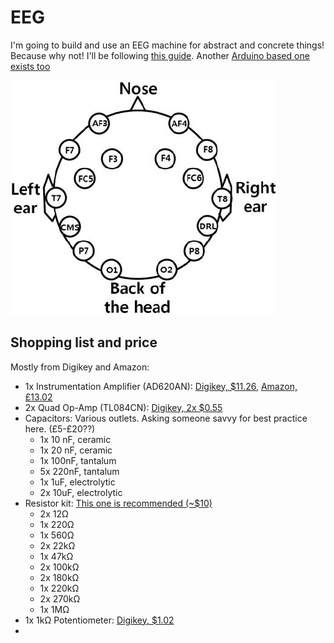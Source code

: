 # EEG
I'm going to build and use an EEG machine for abstract and concrete things! Because why not! I'll be following [this guide](https://www.instructables.com/id/DIY-EEG-and-ECG-Circuit). Another [Arduino based one exists too](https://www.instructables.com/id/Mini-Arduino-Portable-EEG-Brain-Wave-Monitor-/)

<img src="imgs/nodes.png"
     alt="EEG Nodes"
     style="float: center; margin-right: 10px;"/>

## Shopping list and price
Mostly from Digikey and Amazon:
* 1x Instrumentation Amplifier (AD620AN): [Digikey, $11.26](https://www.digikey.com/product-detail/en/AD620ANZ/AD620ANZ-ND/750967), [Amazon, £13.02](https://www.amazon.co.uk/INSTR-130DB-AD620ANZ-ANALOG-DEVICES/dp/B007CHIODY/ref=sr_1_1?dchild=1&keywords=AD620ANZ&qid=1599005216&sr=8-1)
* 2x Quad Op-Amp (TL084CN): [Digikey, 2x $0.55](https://www.digikey.com/product-detail/en/TL084CN/296-1784-5-ND/277429)
* Capacitors: Various outlets. Asking someone savvy for best practice here. (£5-£20??)
    - 1x 10 nF, ceramic
    - 1x 20 nF, ceramic
    - 1x 100nF, tantalum
    - 5x 220nF, tantalum
    - 1x 1uF, electrolytic
    - 2x 10uF, electrolytic
* Resistor kit: [This one is recommended (~$10)](https://www.amazon.com/Joe-Knows-Electronics-Value-Resistor/dp/B003UC4FSS/ref=sr_1_1?s=toys-and-games&ie=UTF8&qid=1340397296&sr=1-1)
    - 2x 12Ω
    - 1x 220Ω
    - 1x 560Ω
    - 2x 22kΩ
    - 1x 47kΩ
    - 2x 100kΩ
    - 2x 180kΩ
    - 1x 220kΩ
    - 2x 270kΩ
    - 1x 1MΩ
* 1x 1kΩ Potentiometer: [Digikey, $1.02](https://www.digikey.com/product-detail/en/3362P-1-102LF/3362P-102LF-ND/1088411)
* 
